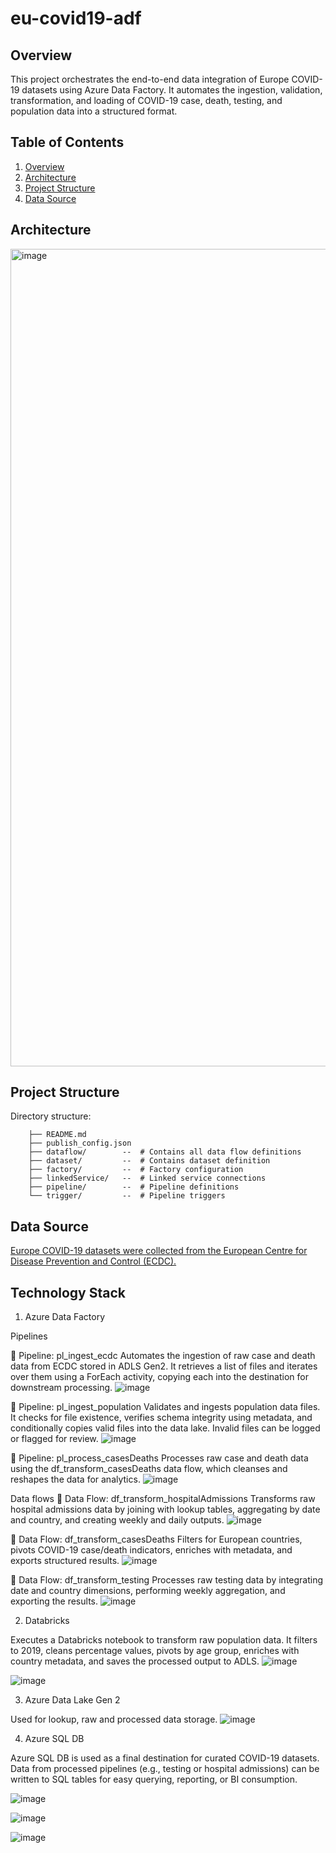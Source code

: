 # eu-covid19-adf

## Overview
This project orchestrates the end-to-end data integration of Europe COVID-19 datasets using Azure Data Factory. It automates the ingestion, validation, transformation, and loading of COVID-19 case, death, testing, and population data into a structured format.

## Table of Contents
1. [Overview](#Overview)
2. [Architecture](#Architecture)
3. [Project Structure](#ProjectStructure)
4. [Data Source](#DataSource)

## Architecture
<img width="1308" alt="image" src="https://github.com/user-attachments/assets/86c509fb-63dd-42e6-8d1d-e08ba2524e30" />

## Project Structure
Directory structure:
```└── itsannhienjoy-eu-covid19-adf/ 
    ├── README.md
    ├── publish_config.json
    ├── dataflow/        --  # Contains all data flow definitions
    ├── dataset/         --  # Contains dataset definition
    ├── factory/         --  # Factory configuration
    ├── linkedService/   --  # Linked service connections
    ├── pipeline/        --  # Pipeline definitions
    └── trigger/         --  # Pipeline triggers
```

## Data Source
[Europe COVID-19 datasets were collected from the European Centre for Disease Prevention and Control (ECDC).](https://www.ecdc.europa.eu/en)

## Technology Stack
1. Azure Data Factory

Pipelines

📄 Pipeline: pl_ingest_ecdc
Automates the ingestion of raw case and death data from ECDC stored in ADLS Gen2. It retrieves a list of files and iterates over them using a ForEach activity, copying each into the destination for downstream processing.
![image](https://github.com/user-attachments/assets/4749c8fd-7db4-4eb4-8f4d-e03b86380a4d)

📄 Pipeline: pl_ingest_population
Validates and ingests population data files. It checks for file existence, verifies schema integrity using metadata, and conditionally copies valid files into the data lake. Invalid files can be logged or flagged for review.
![image](https://github.com/user-attachments/assets/a129cb59-6a92-4a30-b955-8f8f363b2a40)

📄 Pipeline: pl_process_casesDeaths
Processes raw case and death data using the df_transform_casesDeaths data flow, which cleanses and reshapes the data for analytics.
![image](https://github.com/user-attachments/assets/0a1e7e75-603f-4528-8af1-356f623e1460)

Data flows
🔄 Data Flow: df_transform_hospitalAdmissions
Transforms raw hospital admissions data by joining with lookup tables, aggregating by date and country, and creating weekly and daily outputs.
![image](https://github.com/user-attachments/assets/37b5b87f-97a5-471c-8ceb-dc372138f7c6)


🔄 Data Flow: df_transform_casesDeaths
Filters for European countries, pivots COVID-19 case/death indicators, enriches with metadata, and exports structured results.
![image](https://github.com/user-attachments/assets/aaebb0f1-6811-46c9-9ee3-1fb69885e330)


🔄 Data Flow: df_transform_testing
Processes raw testing data by integrating date and country dimensions, performing weekly aggregation, and exporting the results.
![image](https://github.com/user-attachments/assets/2b74ac0a-586a-4a5d-9d13-7182390f2916)


2. Databricks

Executes a Databricks notebook to transform raw population data. It filters to 2019, cleans percentage values, pivots by age group, enriches with country metadata, and saves the processed output to ADLS.
![image](https://github.com/user-attachments/assets/85b73a5e-f506-47d9-8658-7c85894b8c60)

![image](https://github.com/user-attachments/assets/38cc78c8-308d-40bf-ab22-05a02ab78967)

3. Azure Data Lake Gen 2

Used for lookup, raw and processed data storage.
![image](https://github.com/user-attachments/assets/73735056-4068-42ac-84d5-e12af47ee09a)

4. Azure SQL DB

Azure SQL DB is used as a final destination for curated COVID-19 datasets. Data from processed pipelines (e.g., testing or hospital admissions) can be written to SQL tables for easy querying, reporting, or BI consumption.

![image](https://github.com/user-attachments/assets/f6c213fc-4714-453f-8580-55d98f22b417)

![image](https://github.com/user-attachments/assets/5401d8e4-4503-442a-9203-a0f108ab9d0a)

![image](https://github.com/user-attachments/assets/e6526950-9f90-41f6-927a-133971af7ced)


